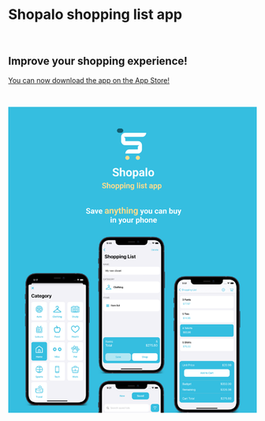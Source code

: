 # Shopalo shopping list app

<p>&nbsp;</p>

## Improve your shopping experience!

[You can now download the app on the App Store!](https://apps.apple.com/us/app/shopalo/id1598737488)

<p>&nbsp;</p>

![](images/promo.png)

